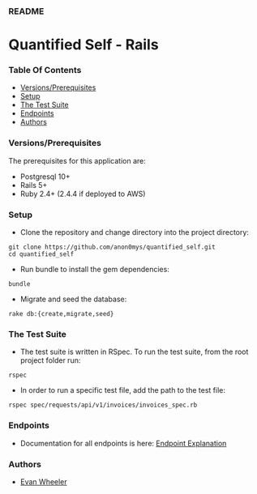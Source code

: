 ### README

# Quantified Self - Rails

### Table Of Contents
- [Versions/Prerequisites](#versions-prerequisites)
- [Setup](#setup)
- [The Test Suite](#the-test-suite)
- [Endpoints](#endpoints)
- [Authors](#authors)

### Versions/Prerequisites

The prerequisites for this application are:
- Postgresql 10+
- Rails 5+
- Ruby 2.4+ (2.4.4 if deployed to AWS)

### Setup
- Clone the repository and change directory into the project directory:
```
git clone https://github.com/anon0mys/quantified_self.git
cd quantified_self
```
- Run bundle to install the gem dependencies:
```
bundle
```
- Migrate and seed the database:
```
rake db:{create,migrate,seed}
```

### The Test Suite
- The test suite is written in RSpec. To run the test suite, from the root project folder run:
```
rspec
```

- In order to run a specific test file, add the path to the test file:
```
rspec spec/requests/api/v1/invoices/invoices_spec.rb
```

### Endpoints
- Documentation for all endpoints is here:
[Endpoint Explanation](https://github.com/anon0mys/quantified_self/blob/read-me/endpoint.md)


### Authors
- [Evan Wheeler](https://github.com/anon0mys)
